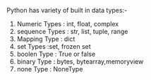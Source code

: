    Python has variety of built in data types:-
1. Numeric Types  : int, float, complex
2. sequence Types : str, list, tuple, range
3. Mapping Type   : dict
4. set Types      :set, frozen set
5. boolen Type    : True or false
6. binary Type    : bytes, bytearray,memoryview
7. none Type      : NoneType
